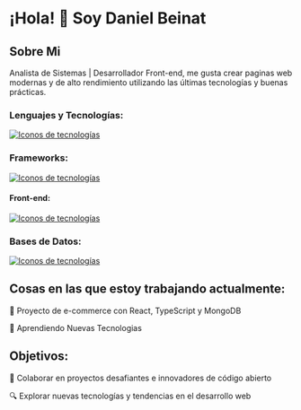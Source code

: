 # ¡Hola! 👋 Soy Daniel Beinat


## Sobre Mi

Analista de Sistemas | Desarrollador Front-end, me gusta crear paginas web modernas y de alto rendimiento utilizando las últimas tecnologías y buenas prácticas.



### Lenguajes y Tecnologías:

[![Iconos de tecnologías](https://skillicons.dev/icons?i=js,ts,py,cpp,php)](https://skillicons.dev)



### Frameworks:

[![Iconos de tecnologías](https://skillicons.dev/icons?i=react,nodejs,express)](https://skillicons.dev)



#### Front-end:

 [![Iconos de tecnologías](https://skillicons.dev/icons?i=html,css,sass,tailwind,bootstrap)](https://skillicons.dev)



### Bases de Datos:

 [![Iconos de tecnologías](https://skillicons.dev/icons?i=mongodb,mysql)](https://skillicons.dev)


## Cosas en las que estoy trabajando actualmente:

🔭 Proyecto de e-commerce con React, TypeScript y MongoDB

🌱 Aprendiendo Nuevas Tecnologias

## Objetivos:

👯 Colaborar en proyectos desafiantes e innovadores de código abierto

🔍 Explorar nuevas tecnologías y tendencias en el desarrollo web




